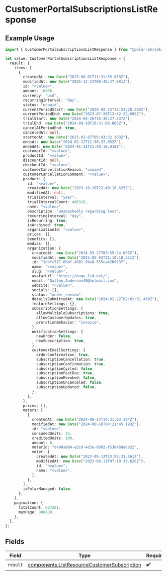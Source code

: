 # CustomerPortalSubscriptionsListResponse

## Example Usage

```typescript
import { CustomerPortalSubscriptionsListResponse } from "@polar-sh/sdk/models/operations/customerportalsubscriptionslist.js";

let value: CustomerPortalSubscriptionsListResponse = {
  result: {
    items: [
      {
        createdAt: new Date("2025-08-01T11:31:35.018Z"),
        modifiedAt: new Date("2025-12-12T00:45:47.881Z"),
        id: "<value>",
        amount: 10000,
        currency: "usd",
        recurringInterval: "day",
        status: "unpaid",
        currentPeriodStart: new Date("2024-02-23T17:53:28.293Z"),
        currentPeriodEnd: new Date("2023-07-26T13:42:22.696Z"),
        trialStart: new Date("2024-04-26T18:30:27.337Z"),
        trialEnd: new Date("2024-09-10T16:41:08.863Z"),
        cancelAtPeriodEnd: true,
        canceledAt: null,
        startedAt: new Date("2025-02-07T05:43:32.303Z"),
        endsAt: new Date("2024-02-22T11:50:37.052Z"),
        endedAt: new Date("2024-01-21T21:40:10.018Z"),
        customerId: "<value>",
        productId: "<value>",
        discountId: null,
        checkoutId: "<value>",
        customerCancellationReason: "unused",
        customerCancellationComment: "<value>",
        product: {
          id: "<value>",
          createdAt: new Date("2023-10-20T22:40:18.625Z"),
          modifiedAt: null,
          trialInterval: "year",
          trialIntervalCount: 406310,
          name: "<value>",
          description: "unabashedly regarding lest",
          recurringInterval: "day",
          isRecurring: true,
          isArchived: true,
          organizationId: "<value>",
          prices: [],
          benefits: [],
          medias: [],
          organization: {
            createdAt: new Date("2024-03-27T03:55:24.068Z"),
            modifiedAt: new Date("2025-02-03T21:10:18.351Z"),
            id: "1dbfc517-0bbf-4301-9ba8-555ca42b9737",
            name: "<value>",
            slug: "<value>",
            avatarUrl: "https://huge-lid.net/",
            email: "Dalton_Anderson49@hotmail.com",
            website: "<value>",
            socials: [],
            status: "under_review",
            detailsSubmittedAt: new Date("2024-02-22T02:01:31.430Z"),
            featureSettings: {},
            subscriptionSettings: {
              allowMultipleSubscriptions: true,
              allowCustomerUpdates: true,
              prorationBehavior: "invoice",
            },
            notificationSettings: {
              newOrder: false,
              newSubscription: true,
            },
            customerEmailSettings: {
              orderConfirmation: true,
              subscriptionCancellation: true,
              subscriptionConfirmation: true,
              subscriptionCycled: false,
              subscriptionPastDue: true,
              subscriptionRevoked: false,
              subscriptionUncanceled: false,
              subscriptionUpdated: false,
            },
          },
        },
        prices: [],
        meters: [
          {
            createdAt: new Date("2024-06-14T14:31:03.394Z"),
            modifiedAt: new Date("2024-08-18T04:21:45.193Z"),
            id: "<value>",
            consumedUnits: 25,
            creditedUnits: 100,
            amount: 0,
            meterId: "d498a884-e2cd-4d3e-8002-f536468a8b22",
            meter: {
              createdAt: new Date("2023-05-13T23:55:31.561Z"),
              modifiedAt: new Date("2023-08-11T07:10:38.626Z"),
              id: "<value>",
              name: "<value>",
            },
          },
        ],
        isPolarManaged: false,
      },
    ],
    pagination: {
      totalCount: 607201,
      maxPage: 808600,
    },
  },
};
```

## Fields

| Field                                                                                                      | Type                                                                                                       | Required                                                                                                   | Description                                                                                                |
| ---------------------------------------------------------------------------------------------------------- | ---------------------------------------------------------------------------------------------------------- | ---------------------------------------------------------------------------------------------------------- | ---------------------------------------------------------------------------------------------------------- |
| `result`                                                                                                   | [components.ListResourceCustomerSubscription](../../models/components/listresourcecustomersubscription.md) | :heavy_check_mark:                                                                                         | N/A                                                                                                        |